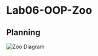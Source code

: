 # Lab06-OOP-Zoo

## Planning 
![Zoo Diagram](https://github.com/mrsantons/Lab06-OOP-Zoo/blob/master/Assets/ZooDiagram.jpg)
